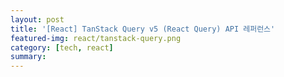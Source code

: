 ```yaml
---
layout: post
title: '[React] TanStack Query v5 (React Query) API 레퍼런스'
featured-img: react/tanstack-query.png
category: [tech, react]
summary:
---
```

